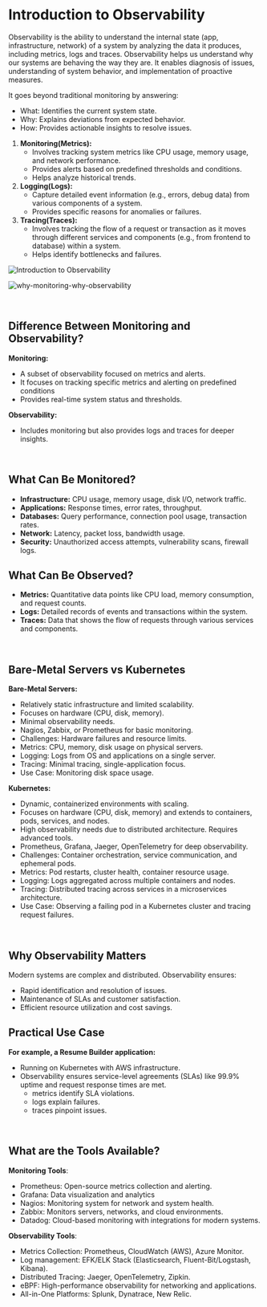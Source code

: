# Introduction to Observability

Observability is the ability to understand the internal state (app, infrastructure, network) of a system by analyzing the data it produces, including metrics, logs and traces. Observability helps us understand why our systems are behaving the way they are. It enables diagnosis of issues, understanding of system behavior, and implementation of proactive measures.

It goes beyond traditional monitoring by answering:
- What: Identifies the current system state.
- Why: Explains deviations from expected behavior.
- How: Provides actionable insights to resolve issues.

1. **Monitoring(Metrics):** 
    - Involves tracking system metrics like CPU usage, memory usage, and network performance.
    - Provides alerts based on predefined thresholds and conditions. 
    - Helps analyze historical trends.
2. **Logging(Logs):** 
    - Capture detailed event information (e.g., errors, debug data) from various components of a system. 
    - Provides specific reasons for anomalies or failures.
3. **Tracing(Traces):** 
    - Involves tracking the flow of a request or transaction as it moves through different services and components (e.g., from frontend to database) within a system.
    - Helps identify bottlenecks and failures.

![Introduction to Observability](images/Introduction-to-Observability.png)

![why-monitoring-why-observability](images/why-monitoring-why-observability.png)

<br>

## Difference Between Monitoring and Observability?

**Monitoring:**
- A subset of observability focused on metrics and alerts.
- It focuses on tracking specific metrics and alerting on predefined conditions
- Provides real-time system status and thresholds.

**Observability:**
- Includes monitoring but also provides logs and traces for deeper insights.

<br>

## What Can Be Monitored?

- **Infrastructure:** CPU usage, memory usage, disk I/O, network traffic.
- **Applications:** Response times, error rates, throughput.
- **Databases:** Query performance, connection pool usage, transaction rates.
- **Network:** Latency, packet loss, bandwidth usage.
- **Security:** Unauthorized access attempts, vulnerability scans, firewall logs.

## What Can Be Observed?

- **Metrics:** Quantitative data points like CPU load, memory consumption, and request counts.
- **Logs:** Detailed records of events and transactions within the system.
- **Traces:** Data that shows the flow of requests through various services and components.

<br>

## Bare-Metal Servers vs Kubernetes

**Bare-Metal Servers:**
- Relatively static infrastructure and limited scalability.
- Focuses on hardware (CPU, disk, memory).
- Minimal observability needs.
- Nagios, Zabbix, or Prometheus for basic monitoring.
- Challenges: Hardware failures and resource limits.
- Metrics: CPU, memory, disk usage on physical servers.
- Logging: Logs from OS and applications on a single server.
- Tracing: Minimal tracing, single-application focus.
- Use Case: Monitoring disk space usage.

**Kubernetes:**
- Dynamic, containerized environments with scaling.
- Focuses on hardware (CPU, disk, memory) and extends to containers, pods, services, and nodes.
- High observability needs due to distributed architecture. Requires advanced tools.
- Prometheus, Grafana, Jaeger, OpenTelemetry for deep observability.
- Challenges: Container orchestration, service communication, and ephemeral pods.
- Metrics: Pod restarts, cluster health, container resource usage.
- Logging: Logs aggregated across multiple containers and nodes.
- Tracing: Distributed tracing across services in a microservices architecture.
- Use Case: Observing a failing pod in a Kubernetes cluster and tracing request failures.

<br>

## Why Observability Matters

Modern systems are complex and distributed. Observability ensures:
- Rapid identification and resolution of issues.
- Maintenance of SLAs and customer satisfaction.
- Efficient resource utilization and cost savings.

## Practical Use Case

**For example, a Resume Builder application:**
- Running on Kubernetes with AWS infrastructure.
- Observability ensures service-level agreements (SLAs) like 99.9% uptime and request response times are met.
    - metrics identify SLA violations.
    - logs explain failures.
    - traces pinpoint issues.

<br>

## What are the Tools Available?

**Monitoring Tools**: 
- Prometheus: Open-source metrics collection and alerting.
- Grafana: Data visualization and analytics
- Nagios: Monitoring system for network and system health.
- Zabbix: Monitors servers, networks, and cloud environments.
- Datadog: Cloud-based monitoring with integrations for modern systems.

**Observability Tools**:

- Metrics Collection: Prometheus, CloudWatch (AWS), Azure Monitor.
- Log management: EFK/ELK Stack (Elasticsearch, Fluent-Bit/Logstash, Kibana).
- Distributed Tracing: Jaeger, OpenTelemetry, Zipkin.
- eBPF: High-performance observability for networking and applications.
- All-in-One Platforms: Splunk, Dynatrace, New Relic.
